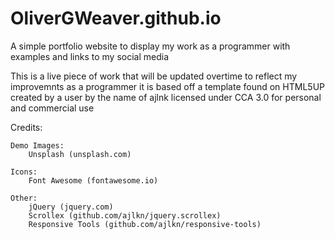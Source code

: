 # OliverGWeaver.github.io

A simple portfolio website to display my work as a programmer with examples and links to my social media 

This is a live piece of work that will be updated overtime to reflect my improvemnts as a programmer 
it is based off a template found on HTML5UP created by a user by the name of ajlnk licensed under CCA 3.0 for personal and commercial  use 

Credits:

	Demo Images:
		Unsplash (unsplash.com)
  
	Icons:
		Font Awesome (fontawesome.io)

	Other:
		jQuery (jquery.com)
		Scrollex (github.com/ajlkn/jquery.scrollex)
		Responsive Tools (github.com/ajlkn/responsive-tools)
